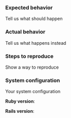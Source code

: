 ### Expected behavior
Tell us what should happen

### Actual behavior
Tell us what happens instead

### Steps to reproduce
Show a way to reproduce

### System configuration
Your system configuration

**Ruby version**:

**Rails version**:
